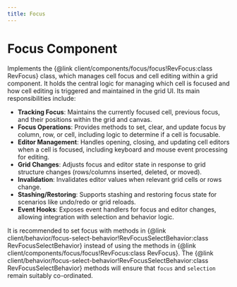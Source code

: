```yaml
---
title: Focus
---
```


# Focus Component

Implements the {@link client/components/focus/focus!RevFocus:class RevFocus} class, which manages cell focus and cell editing within a grid component. It holds the central logic for managing which cell is focused and how cell editing is triggered and maintained in the grid UI. Its main responsibilities include:

* **Tracking Focus**: Maintains the currently focused cell, previous focus, and their positions within the grid and canvas.
* **Focus Operations**: Provides methods to set, clear, and update focus by column, row, or cell, including logic to determine if a cell is focusable.
* **Editor Management**: Handles opening, closing, and updating cell editors when a cell is focused, including keyboard and mouse event processing for editing.
* **Grid Changes**: Adjusts focus and editor state in response to grid structure changes (rows/columns inserted, deleted, or moved).
* **Invalidation**: Invalidates editor values when relevant grid cells or rows change.
* **Stashing/Restoring**: Supports stashing and restoring focus state for scenarios like undo/redo or grid reloads.
* **Event Hooks**: Exposes event handlers for focus and editor changes, allowing integration with selection and behavior logic.

It is recommended to set focus with methods in {@link client/behavior/focus-select-behavior!RevFocusSelectBehavior:class RevFocusSelectBehavior} instead of using the methods in {@link client/components/focus/focus!RevFocus:class RevFocus}.  The {@link client/behavior/focus-select-behavior!RevFocusSelectBehavior:class RevFocusSelectBehavior} methods will ensure that `focus` and `selection` remain suitably co-ordinated.
